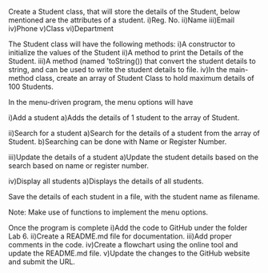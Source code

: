 Create a Student class, that will store the details of the Student, below mentioned are the attributes of a student.
i)Reg. No.
ii)Name
iii)Email
iv)Phone
v)Class
vi)Department

The Student class will have the following methods:
i)A constructor to initialize the values of the Student
ii)A method to print the Details of the Student.
iii)A method (named 'toString()) that convert the student details to string, and can be used to write the student details to file.
iv)In the main-method class, create an array of Student Class to hold maximum details of 100 Students.

In the menu-driven program, the menu options will have

i)Add a student
    a)Adds the details of 1 student to the array of Student.

ii)Search for a student
    a)Search for the details of a student from the array of Student.
    b)Searching can be done with Name or Register Number.

iii)Update the details of a student
    a)Update the student details based on the search based on name or register number.

iv)Display all students
    a)Displays the details of all students.

Save the details of each student in a file, with the student name as filename.

Note: Make use of functions to implement the menu options.

Once the program is complete
i)Add the code to GitHub under the folder Lab 6.
ii)Create a README.md file for documentation.
iii)Add proper comments in the code.
iv)Create a flowchart using the online tool and update the README.md file.
v)Update the changes to the GitHub website and submit the URL.